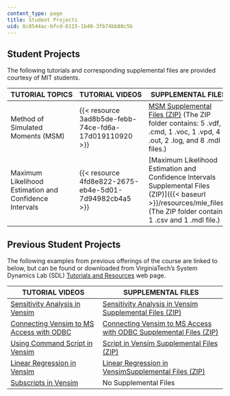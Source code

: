```yaml
---
content_type: page
title: Student Projects
uid: 8c8544ac-bfcd-6115-1b40-3fb74bb88c5b
---
```


Student Projects
----------------

The following tutorials and corresponding supplemental files are provided courtesy of MIT students.

| TUTORIAL TOPICS | TUTORIAL VIDEOS | SUPPLEMENTAL FILES |
| --- | --- | --- |
| Method of Simulated Moments (MSM) | {{< resource 3ad8b5de-febb-74ce-fd6a-17d019110920 >}} | [MSM Supplemental Files (ZIP)](/ans7870/15/15.879/S14/MSM_files.zip) (The ZIP folder contains: 5 .vdf, 1 .cmd, 1 .voc, 1 .vpd, 4 .out, 2 .log, and 8 .mdl files.) |
| Maximum Likelihood Estimation and Confidence Intervals | {{< resource 4fd8e822-2675-eb4e-5d01-7d94982cb4a5 >}} | [Maximum Likelihood Estimation and Confidence Intervals Supplemental Files (ZIP)]({{< baseurl >}}/resources/mle_files)  (The ZIP folder contains: 1 .csv and 1 .mdl file.) 

Previous Student Projects
-------------------------

The following examples from previous offerings of the course are linked to below, but can be found or downloaded from VirginiaTech’s System Dynamics Lab (SDL) [Tutorials and Resources](http://www.sdl.ise.vt.edu/tutorials.html) web page.

| TUTORIAL VIDEOS | SUPPLEMENTAL FILES |
| --- | --- |
| [Sensitivity Analysis in Vensim](http://www.sdl.ise.vt.edu/Tutorial/sensitivity-analysis-video.html) | [Sensitivity Analysis in Vensim Supplemental Files (ZIP)](http://www.sdl.ise.vt.edu/Tutorial/sensitivity-analysis-files.zip)  |
| [Connecting Vensim to MS Access with ODBC](http://www.sdl.ise.vt.edu/Tutorial/odbc-video.html) | [Connecting Vensim to MS Access with ODBC Supplemental Files (ZIP)](http://www.sdl.ise.vt.edu/Tutorial/odbc-files.zip) |
| [Using Command Script in Vensim](http://www.sdl.ise.vt.edu/Tutorial/command_script-video.html) | [Script in Vensim Supplemental Files (ZIP)](http://www.sdl.ise.vt.edu/Tutorial/command_script-files.zip) |
| [Linear Regression in Vensim](http://www.sdl.ise.vt.edu/Tutorial/linear-regression-using-vensim.html) | [Linear Regression in VensimSupplemental Files (ZIP)](http://www.sdl.ise.vt.edu/Tutorial/linear-regression-using-vensim-file.zip) |
| [Subscripts in Vensim](http://www.sdl.ise.vt.edu/Tutorial/subscripts-using-vensim.html) | No Supplemental Files